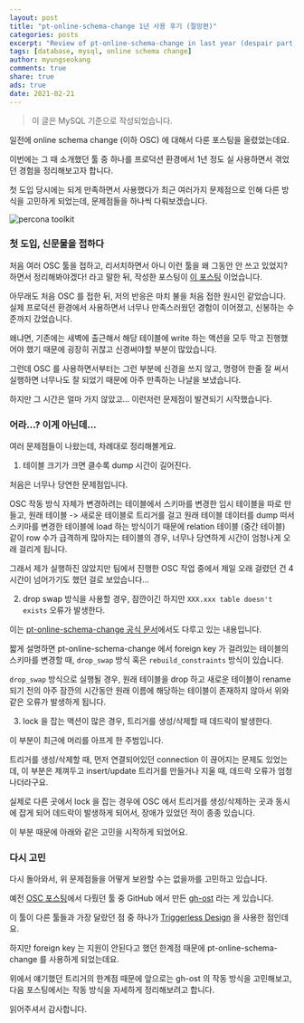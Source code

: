```yaml
---
layout: post
title: "pt-online-schema-change 1년 사용 후기 (절망편)"
categories: posts
excerpt: "Review of pt-online-schema-change in last year (despair part)"
tags: [database, mysql, online schema change]
author: myungseokang
comments: true
share: true
ads: true
date: 2021-02-21
---
```


> 이 글은 MySQL 기준으로 작성되었습니다.

일전에 online schema change (이하 OSC) 에 대해서 다룬 포스팅을 올렸었는데요.

이번에는 그 때 소개했던 툴 중 하나를 프로덕션 환경에서 1년 정도 실 사용하면서 겪었던 경험을 정리해보고자 합니다.

첫 도입 당시에는 되게 만족하면서 사용했다가 최근 여러가지 문제점으로 인해 다른 방식을 고민하게 되었는데, 문제점들을 하나씩 다뤄보겠습니다.

![percona toolkit](https://www.google.com/url?sa=i&url=https%3A%2F%2Fhoing.io%2Farchives%2Ftag%2Fpercona-pt-online-schema-change&psig=AOvVaw2w89TVH9FYbDTmzRoztFOq&ust=1613999568299000&source=images&cd=vfe&ved=0CAIQjRxqFwoTCKjR6omH--4CFQAAAAAdAAAAABAK)

### 첫 도입, 신문물을 접하다

처음 여러 OSC 툴을 접하고, 리서치하면서 아니 이런 툴을 왜 그동안 안 쓰고 있었지? 하면서 정리해봐야겠다! 라고 말한 뒤, 작성한 포스팅이 <a href="/posts/online-schema-change/" target="_blank">이 포스팅</a> 이었습니다.

아무래도 처음 OSC 를 접한 뒤, 저의 반응은 마치 불을 처음 접한 원시인 같았습니다. 실제 프로덕션 환경에서 사용하면서 너무나 만족스러웠던 경험이 이어졌고, 신봉하는 수준까지 갔었습니다.

왜냐면, 기존에는 새벽에 출근해서 해당 테이블에 write 하는 액션을 모두 막고 진행했어야 했기 때문에 굉장히 귀찮고 신경써야할 부분이 많았습니다.

그런데 OSC 를 사용하면서부터는 그런 부분에 신경을 쓰지 않고, 명령어 한줄 잘 써서 실행하면 너무나도 잘 되었기 때문에 아주 만족하는 나날을 보냈습니다.

하지만 그 시간은 얼마 가지 않았고... 이런저런 문제점이 발견되기 시작했습니다.


### 어라...? 이게 아닌데...

여러 문제점들이 나왔는데, 차례대로 정리해볼게요.

1. 테이블 크기가 크면 클수록 dump 시간이 길어진다.

처음은 너무나 당연한 문제점입니다.

OSC 작동 방식 자체가 변경하려는 테이블에서 스키마를 변경한 임시 테이블을 따로 만들고, 원래 테이블 -> 새로운 테이블로 트리거를 걸고 원래 테이블 데이터를 dump 떠서 스키마를 변경한 테이블에 load 하는 방식이기 때문에 relation 테이블 (중간 테이블) 같이 row 수가 급격하게 많아지는 테이블의 경우, 너무나 당연하게 시간이 엄청나게 오래 걸리게 됩니다.

그래서 제가 실행하진 않았지만 팀에서 진행한 OSC 작업 중에서 제일 오래 걸렸던 건 4시간이 넘어가기도 했던 걸로 보았습니다...

2. drop swap 방식을 사용할 경우, 잠깐이긴 하지만 `XXX.xxx table doesn't exists` 오류가 발생한다.

이는 <a href="https://www.percona.com/doc/percona-toolkit/LATEST/pt-online-schema-change.html" target="_blank">pt-online-schema-change 공식 문서</a>에서도 다루고 있는 내용입니다.

짧게 설명하면 pt-online-schema-change 에서 foreign key 가 걸려있는 테이블의 스키마를 변경할 때, `drop_swap` 방식 혹은 `rebuild_constraints` 방식이 있습니다.

`drop_swap` 방식으로 실행될 경우, 원래 테이블을 drop 하고 새로운 테이블이 rename 되기 전의 아주 잠깐의 시간동안 원래 이름에 해당하는 테이블이 존재하지 않아서 위와 같은 오류가 발생하게 됩니다.

3. lock 을 잡는 액션이 많은 경우, 트리거를 생성/삭제할 때 데드락이 발생한다.

이 부분이 최근에 머리를 아프게 한 주범입니다.

트리거를 생성/삭제할 때, 먼저 연결되어있던 connection 이 끊어지는 문제도 있었는데, 이 부분은 제껴두고 insert/update 트리거를 만들거나 지울 때, 데드락 오류가 엄청 나더라구요.

실제로 다른 곳에서 lock 을 잡는 경우에 OSC 에서 트리거를 생성/삭제하는 곳과 동시에 잡게 되어 데드락이 발생하게 되어서, 장애가 있었던 적이 종종 있습니다.

이 부분 때문에 아래와 같은 고민을 시작하게 되었어요.


### 다시 고민

다시 돌아와서, 위 문제점들을 어떻게 보완할 수는 없을까를 고민하고 있습니다.

예전 <a href="/posts/online-schema-change/" target="_blank">OSC 포스팅</a>에서 다뤘던 툴 중 GitHub 에서 만든 <a href="https://github.com/github/gh-ost" target="_blank">gh-ost</a> 라는 게 있습니다.

이 툴이 다른 툴들과 가장 달랐던 점 중 하나가 <a href="https://github.com/github/gh-ost/blob/master/doc/triggerless-design.md" target="_blank">Triggerless Design</a> 을 사용한 점인데요.

하지만 foreign key 는 지원이 안된다고 했던 한계점 때문에 pt-online-schema-change 를 사용하게 되었는데요.

위에서 얘기했던 트리거의 한계점 때문에 앞으로는 gh-ost 의 작동 방식을 고민해보고, 다음 포스팅에서는 작동 방식을 자세하게 정리해보려고 합니다.

읽어주셔서 감사합니다.
